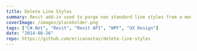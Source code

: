 ```yaml
---
title: Delete Line Styles
summary: Revit add-in used to purge non standard line styles from a model
coverImage: /images/placeholder.png
tags: ["C#.Net", "Revit", "Revit API", "WPF", "UX Design"]
date: "2014-08-26"
repo: https://github.com/ericanastas/delete-line-styles
---
```

